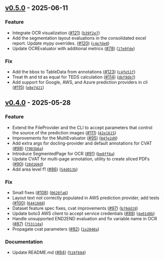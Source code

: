 ## [v0.5.0](https://github.com/docling-project/docling-eval/releases/tag/v0.5.0) - 2025-06-11

### Feature

* Integrate OCR visualization ([#121](https://github.com/docling-project/docling-eval/issues/121)) ([`b39f2e7`](https://github.com/docling-project/docling-eval/commit/b39f2e7932b4ed9b9a08ba0dda2be6af9d59daff))
* Add the segmentation layout evaluations in the consolidated excel report. Update mypy overrides. ([#120](https://github.com/docling-project/docling-eval/issues/120)) ([`c4e7de0`](https://github.com/docling-project/docling-eval/commit/c4e7de0c1777f86e68b7a3b6db6b2f56ab3ba127))
* Update OCREvaluator with additional metrics ([#78](https://github.com/docling-project/docling-eval/issues/78)) ([`17e9fde`](https://github.com/docling-project/docling-eval/commit/17e9fde84f4b01564d4a838443d876890948312c))

### Fix

* Add the bbox to TableData from annotations ([#123](https://github.com/docling-project/docling-eval/issues/123)) ([`c4fe51f`](https://github.com/docling-project/docling-eval/commit/c4fe51f46161305076269dda4291636690b78a60))
* Treat th and td as equal for TEDS calculation ([#114](https://github.com/docling-project/docling-eval/issues/114)) ([`dbf9db7`](https://github.com/docling-project/docling-eval/commit/dbf9db77349aa845b9cd5d7f337e91e53515cbaa))
* Add support for Google, AWS, and Azure prediction providers in cli ([#115](https://github.com/docling-project/docling-eval/issues/115)) ([`e8e7421`](https://github.com/docling-project/docling-eval/commit/e8e7421a9a830bbd15774ee9d26e98296f9dbd2c))

## [v0.4.0](https://github.com/docling-project/docling-eval/releases/tag/v0.4.0) - 2025-05-28

### Feature

* Extend the FileProvider and the CLI to accept parameters that control the source of the  prediction images ([#111](https://github.com/docling-project/docling-eval/issues/111)) ([`42e1615`](https://github.com/docling-project/docling-eval/commit/42e16152c55d1676214ef1fb1378975c67771f3b))
* Improvements for the MultiEvaluator ([#95](https://github.com/docling-project/docling-eval/issues/95)) ([`04fe2d9`](https://github.com/docling-project/docling-eval/commit/04fe2d916fbc5da915cfd5c53ebd322086f21a7f))
* Add extra args for docling-provider and default annotations for CVAT ([#98](https://github.com/docling-project/docling-eval/issues/98)) ([`7903b6a`](https://github.com/docling-project/docling-eval/commit/7903b6a1d9f3754a5283fcf567bdadb613348cf4))
* Introduce SegmentedPage for OCR ([#91](https://github.com/docling-project/docling-eval/issues/91)) ([`be0ff6a`](https://github.com/docling-project/docling-eval/commit/be0ff6a80c29dd2a0662adab1c348ed90c0e654a))
* Update CVAT for multi-page annotation, utility to create sliced PDFs ([#90](https://github.com/docling-project/docling-eval/issues/90)) ([`28d166d`](https://github.com/docling-project/docling-eval/commit/28d166d53100e285108bb35f139ee562ad5ccd93))
* Add area level f1 ([#86](https://github.com/docling-project/docling-eval/issues/86)) ([`54d013b`](https://github.com/docling-project/docling-eval/commit/54d013bc5e554c48974fb26f32176d264977c6cd))

### Fix

* Small fixes ([#108](https://github.com/docling-project/docling-eval/issues/108)) ([`0628fa6`](https://github.com/docling-project/docling-eval/commit/0628fa6c404dae780f0952835c99a6cbb3e01029))
* Layout text not correctly populated in AWS prediction provider, add tests ([#100](https://github.com/docling-project/docling-eval/issues/100)) ([`6441688`](https://github.com/docling-project/docling-eval/commit/6441688eb3c8e2c85ab73d22c15345323df53e72))
* Dataset feature spec fixes, cvat improvements ([#97](https://github.com/docling-project/docling-eval/issues/97)) ([`b79dd19`](https://github.com/docling-project/docling-eval/commit/b79dd1988cb391cc256d3a373551528e44618301))
* Update boto3 AWS client to accept service credentials ([#88](https://github.com/docling-project/docling-eval/issues/88)) ([`4e01d0b`](https://github.com/docling-project/docling-eval/commit/4e01d0bbe5c86700f65f1671802669d851f64612))
* Handle unsupported END2END evaluation and fix variable name in OCR ([#87](https://github.com/docling-project/docling-eval/issues/87)) ([`75311da`](https://github.com/docling-project/docling-eval/commit/75311da9bf480c12f70d4b1b150579a7746cf514))
* Propagate cvat parameters ([#82](https://github.com/docling-project/docling-eval/issues/82)) ([`1e2040a`](https://github.com/docling-project/docling-eval/commit/1e2040a6293c2f157ae2214ab8d650669b6fbbf0))

### Documentation

* Update README.md ([#84](https://github.com/docling-project/docling-eval/issues/84)) ([`518f684`](https://github.com/docling-project/docling-eval/commit/518f684fb5f3bf89a214bce162e61cb81e272f95))
